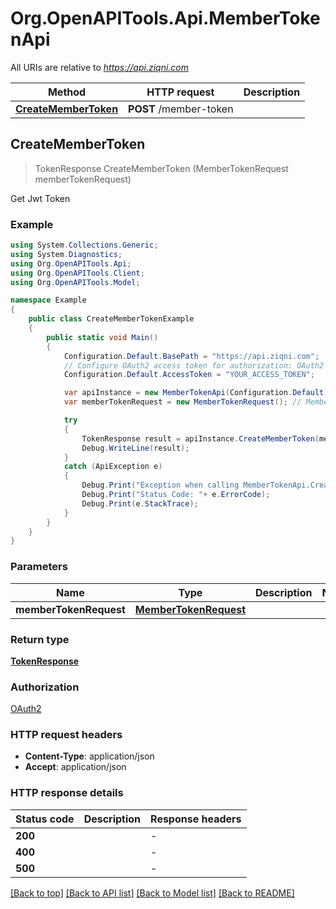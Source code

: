 # Org.OpenAPITools.Api.MemberTokenApi

All URIs are relative to *https://api.ziqni.com*

Method | HTTP request | Description
------------- | ------------- | -------------
[**CreateMemberToken**](MemberTokenApi.md#createmembertoken) | **POST** /member-token | 



## CreateMemberToken

> TokenResponse CreateMemberToken (MemberTokenRequest memberTokenRequest)



Get Jwt Token

### Example

```csharp
using System.Collections.Generic;
using System.Diagnostics;
using Org.OpenAPITools.Api;
using Org.OpenAPITools.Client;
using Org.OpenAPITools.Model;

namespace Example
{
    public class CreateMemberTokenExample
    {
        public static void Main()
        {
            Configuration.Default.BasePath = "https://api.ziqni.com";
            // Configure OAuth2 access token for authorization: OAuth2
            Configuration.Default.AccessToken = "YOUR_ACCESS_TOKEN";

            var apiInstance = new MemberTokenApi(Configuration.Default);
            var memberTokenRequest = new MemberTokenRequest(); // MemberTokenRequest | 

            try
            {
                TokenResponse result = apiInstance.CreateMemberToken(memberTokenRequest);
                Debug.WriteLine(result);
            }
            catch (ApiException e)
            {
                Debug.Print("Exception when calling MemberTokenApi.CreateMemberToken: " + e.Message );
                Debug.Print("Status Code: "+ e.ErrorCode);
                Debug.Print(e.StackTrace);
            }
        }
    }
}
```

### Parameters


Name | Type | Description  | Notes
------------- | ------------- | ------------- | -------------
 **memberTokenRequest** | [**MemberTokenRequest**](MemberTokenRequest.md)|  | 

### Return type

[**TokenResponse**](TokenResponse.md)

### Authorization

[OAuth2](../README.md#OAuth2)

### HTTP request headers

- **Content-Type**: application/json
- **Accept**: application/json


### HTTP response details
| Status code | Description | Response headers |
|-------------|-------------|------------------|
| **200** |  |  -  |
| **400** |  |  -  |
| **500** |  |  -  |

[[Back to top]](#)
[[Back to API list]](../README.md#documentation-for-api-endpoints)
[[Back to Model list]](../README.md#documentation-for-models)
[[Back to README]](../README.md)

